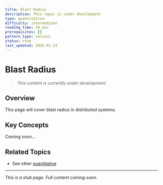```yaml
---
title: Blast Radius
description: This topic is under development
type: quantitative
difficulty: intermediate
reading_time: 30 min
prerequisites: []
pattern_type: various
status: stub
last_updated: 2025-01-23
---
```



# Blast Radius

> *This content is currently under development.*

## Overview

This page will cover blast radius in distributed systems.

## Key Concepts

Coming soon...

## Related Topics

- See other [quantitative](/index/)

---

*This is a stub page. Full content coming soon.*
